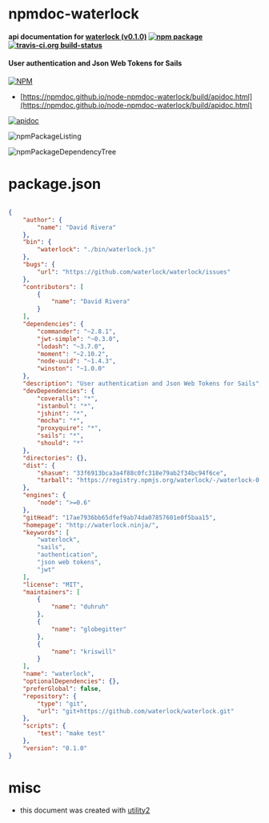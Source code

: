 # npmdoc-waterlock

#### api documentation for  [waterlock (v0.1.0)](http://waterlock.ninja/)  [![npm package](https://img.shields.io/npm/v/npmdoc-waterlock.svg?style=flat-square)](https://www.npmjs.org/package/npmdoc-waterlock) [![travis-ci.org build-status](https://api.travis-ci.org/npmdoc/node-npmdoc-waterlock.svg)](https://travis-ci.org/npmdoc/node-npmdoc-waterlock)

#### User authentication and Json Web Tokens for Sails

[![NPM](https://nodei.co/npm/waterlock.png?downloads=true&downloadRank=true&stars=true)](https://www.npmjs.com/package/waterlock)

- [https://npmdoc.github.io/node-npmdoc-waterlock/build/apidoc.html](https://npmdoc.github.io/node-npmdoc-waterlock/build/apidoc.html)

[![apidoc](https://npmdoc.github.io/node-npmdoc-waterlock/build/screenCapture.buildCi.browser.%252Ftmp%252Fbuild%252Fapidoc.html.png)](https://npmdoc.github.io/node-npmdoc-waterlock/build/apidoc.html)

![npmPackageListing](https://npmdoc.github.io/node-npmdoc-waterlock/build/screenCapture.npmPackageListing.svg)

![npmPackageDependencyTree](https://npmdoc.github.io/node-npmdoc-waterlock/build/screenCapture.npmPackageDependencyTree.svg)



# package.json

```json

{
    "author": {
        "name": "David Rivera"
    },
    "bin": {
        "waterlock": "./bin/waterlock.js"
    },
    "bugs": {
        "url": "https://github.com/waterlock/waterlock/issues"
    },
    "contributors": [
        {
            "name": "David Rivera"
        }
    ],
    "dependencies": {
        "commander": "~2.8.1",
        "jwt-simple": "~0.3.0",
        "lodash": "~3.7.0",
        "moment": "~2.10.2",
        "node-uuid": "~1.4.3",
        "winston": "~1.0.0"
    },
    "description": "User authentication and Json Web Tokens for Sails",
    "devDependencies": {
        "coveralls": "*",
        "istanbul": "*",
        "jshint": "*",
        "mocha": "*",
        "proxyquire": "*",
        "sails": "*",
        "should": "*"
    },
    "directories": {},
    "dist": {
        "shasum": "33f6913bca3a4f88c0fc318e79ab2f34bc94f6ce",
        "tarball": "https://registry.npmjs.org/waterlock/-/waterlock-0.1.0.tgz"
    },
    "engines": {
        "node": ">=0.6"
    },
    "gitHead": "17ae7936bb65dfef9ab74da07857601e0f5baa15",
    "homepage": "http://waterlock.ninja/",
    "keywords": [
        "waterlock",
        "sails",
        "authentication",
        "json web tokens",
        "jwt"
    ],
    "license": "MIT",
    "maintainers": [
        {
            "name": "duhruh"
        },
        {
            "name": "globegitter"
        },
        {
            "name": "kriswill"
        }
    ],
    "name": "waterlock",
    "optionalDependencies": {},
    "preferGlobal": false,
    "repository": {
        "type": "git",
        "url": "git+https://github.com/waterlock/waterlock.git"
    },
    "scripts": {
        "test": "make test"
    },
    "version": "0.1.0"
}
```



# misc
- this document was created with [utility2](https://github.com/kaizhu256/node-utility2)
